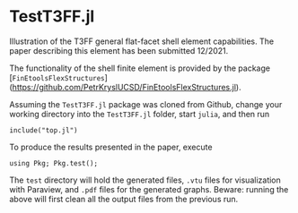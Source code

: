 # TestT3FF.jl

Illustration of the T3FF general flat-facet shell element capabilities.
The paper describing this element has been submitted 12/2021.

The functionality of the shell finite element is provided by the package
[`FinEtoolsFlexStructures`]
(https://github.com/PetrKryslUCSD/FinEtoolsFlexStructures.jl).

Assuming the `TestT3FF.jl` package was cloned from Github, change your working directory
into the `TestT3FF.jl` folder, start `julia`, and then run
```
include("top.jl")
```
To produce the results presented in the paper, execute
```
using Pkg; Pkg.test(); 
```
The `test` directory will hold the generated files, `.vtu` files for 
visualization with Paraview, and `.pdf` files for the generated graphs.
Beware: running the above will first clean all the output files from the previous run.